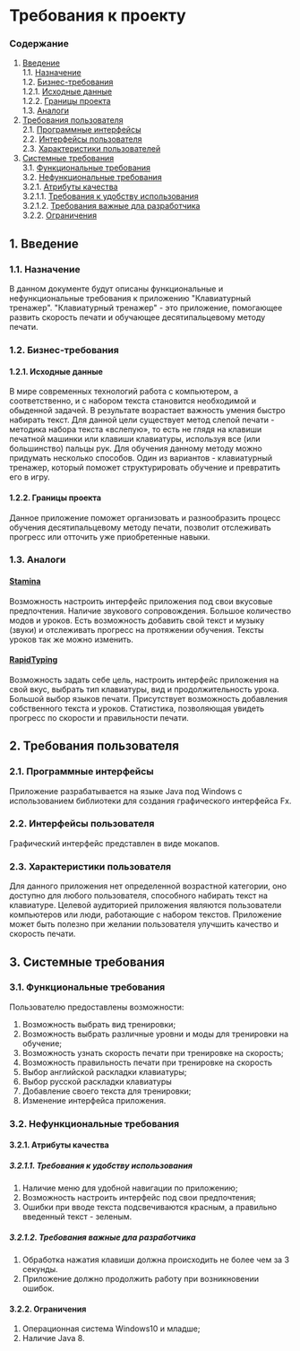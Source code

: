 # Требования к проекту

### Содержание
1. [Введение](#1) <br>
1.1. [Назначение](#1.1) <br>
1.2. [Бизнес-требования](#1.2) <br>
1.2.1. [Исходные данные](#1.2.1) <br>
1.2.2. [Границы проекта](#1.2.2) <br>
1.3. [Аналоги](#1.3) <br>
2. [Требования пользователя](#2) <br>
2.1. [Программные интерфейсы](#2.1) <br>
2.2. [Интерфейсы пользователя](#2.2) <br>
2.3. [Характеристики пользователей](#2.3)<br>
3. [Системные требования](#3)<br>
3.1. [Функциональные требования](#3.1)<br> 
3.2. [Нефункциональные требования](#3.2)<br>
3.2.1. [Атрибуты качества](#3.2.1)<br>
3.2.1.1. [Требования к удобству использования](#3.2.1.1)<br>
3.2.1.2. [Требования важные дла разработчика](#3.2.1.2)<br>
3.2.2. [Ограничения](#3.2.2)<br>

## 1. Введение <a name="1"></a>

### 1.1. Назначение <a name="1.1"></a>

В данном документе будут описаны функциональные и нефункциональные требования к приложению "Клавиатурный тренажер". "Клавиатурный тренажер" - это приложение, помогающее развить скорость печати и обучающее десятипальцевому методу печати.

### 1.2. Бизнес-требования <a name="1.2"></a>

#### 1.2.1. Исходные данные <a name="1.2.1"></a>

В мире современных технологий работа с компьютером, а соответственно, и с набором текста становится необходимой и обыденной задачей. В 
результате возрастает важность умения быстро набирать текст. Для данной цели существует метод слепой печати - методика набора текста 
«вслепую», то есть не глядя на клавиши печатной машинки или клавиши клавиатуры, используя все (или большинство) пальцы рук. Для обучения 
данному методу можно придумать несколько способов. Один из вариантов - клавиатурный тренажер, который поможет структурировать обучение 
и превратить его в игру.

#### 1.2.2. Границы проекта <a name="1.2.2"></a>

Данное приложение поможет организовать и разнообразить процесс обучения десятипальцевому методу печати, позволит отслеживать прогресс или отточить уже приобретенные навыки.

### 1.3. Аналоги <a name="1.3"></a>

#### [Stamina](http://stamina.ru) <br/> 
Возможность настроить интерфейс приложения под свои вкусовые предпочтения. Наличие звукового сопровождения. Большое количество модов и уроков. Есть возможность добавить свой текст и музыку (звуки) и отслеживать прогресс на протяжении обучения. Тексты уроков так же можно изменить.

#### [RapidTyping](http://www.rapidtyping.com/ru/) <br/>
Возможность задать себе цель, настроить интерфейс приложения на свой вкус, выбрать тип клавиатуры, вид и продолжительность урока. Большой выбор языков печати. Присутствует возможность добавления собственного текста и уроков. Статистика, позволяющая увидеть прогресс по скорости и правильности печати.

## 2. Требования пользователя <a name="2"></a>

### 2.1. Программные интерфейсы <a name="2.1"></a>

Приложение разрабатывается на языке Java под Windows с использованием библиотеки для создания графического интерфейса Fx.

### 2.2. Интерфейсы пользователя <a name="2.2"></a>

Графический интерфейс представлен в виде мокапов. <br/>

### 2.3. Характеристики пользователя <a name="2.3"></a>

Для данного приложения нет определенной возрастной категории, оно доступно для любого пользователя, способного набирать текст на клавиатуре. Целевой аудиторией приложения являются пользователи компьютеров или люди, работающие с набором текстов. Приложение может быть полезно при желании пользователя улучшить качество и скорость печати.

## 3. Системные требования <a name="3"></a>

### 3.1. Функциональные требования <a name="3.1"></a>

Пользователю предоставлены возможности:

1. Возможность выбрать вид тренировки;
2. Возможность выбрать различные уровни и моды для тренировки на обучение;
3. Возможность узнать скорость печати при тренировке на скорость;
4. Возможность правильность печати при тренировке на скорость
5. Выбор английской раскладки клавиатуры;
6. Выбор русской раскладки клавиатуры
7. Добавление своего текста для тренировки;
8. Изменение интерфейса приложения.

### 3.2. Нефункциональные требования <a name="3.2"></a>

#### 3.2.1. Атрибуты качества<a name="3.2.1"></a>

##### 3.2.1.1. Требования к удобству использования <a name="3.2.1.1"></a>

  1. Наличие меню для удобной навигации по приложению;
  2. Возможность настроить интерфейс под свои предпочтения;
  3. Ошибки при вводе текста подсвечиваются красным, а правильно введенный текст - зеленым.
  
##### 3.2.1.2. Требования важные дла разработчика <a name="3.2.1.2"></a>

  1. Обработка нажатия клавиши должна происходить не более чем за 3 секунды. 
  2. Приложение должно продолжить работу при возникновении ошибок.

#### 3.2.2. Ограничения<a name="3.2.2"></a>

  1. Операционная система Windows10 и младше;
  2. Наличие Java 8.

